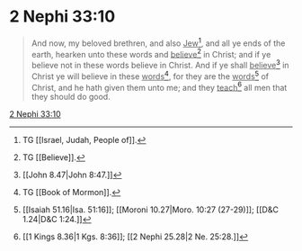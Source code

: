 # 2 Nephi 33:10

> And now, my beloved brethren, and also <u>Jew</u>[^a], and all ye ends of the earth, hearken unto these words and <u>believe</u>[^b] in Christ; and if ye believe not in these words believe in Christ. And if ye shall <u>believe</u>[^c] in Christ ye will believe in these <u>words</u>[^d], for they are the <u>words</u>[^e] of Christ, and he hath given them unto me; and they <u>teach</u>[^f] all men that they should do good.

[2 Nephi 33:10](https://www.churchofjesuschrist.org/study/scriptures/bofm/2-ne/33?lang=eng&id=p10#p10)


[^a]: TG [[Israel, Judah, People of]].
[^b]: TG [[Believe]].
[^c]: [[John 8.47|John 8:47.]]
[^d]: TG [[Book of Mormon]].
[^e]: [[Isaiah 51.16|Isa. 51:16]]; [[Moroni 10.27|Moro. 10:27 (27-29)]]; [[D&C 1.24|D&C 1:24.]]
[^f]: [[1 Kings 8.36|1 Kgs. 8:36]]; [[2 Nephi 25.28|2 Ne. 25:28.]]
